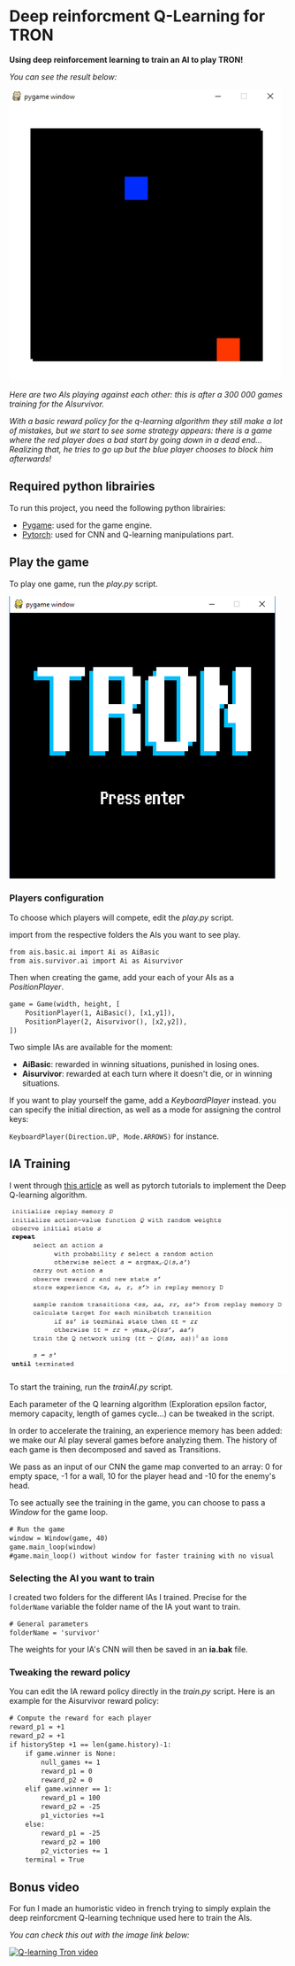 # Deep reinforcment Q-Learning for TRON

**Using deep reinforcement learning to train an AI to play TRON!**

*You can see the result below:*

![Project demo](./Pictures/Tron.gif)

*Here are two AIs playing against each other: this is after a 300 000 games training for the AIsurvivor.*

*With a basic reward policy for the q-learning algorithm they still make a lot of mistakes, but we start to see some strategy appears: there is a game where the red player does a bad start by going down in a dead end... Realizing that, he tries to go up but the blue player chooses to block him afterwards!*

## Required python librairies

To run this project, you need the following python librairies:

* [Pygame](https://www.pygame.org): used for the game engine.
* [Pytorch](https://pytorch.org): used for CNN and Q-learning manipulations part.

## Play the game

To play one game, run the *play.py* script.

![Tron title screen](./Pictures/TitleScreen.png)

### Players configuration

To choose which players will compete, edit the *play.py* script.

import from the respective folders the AIs you want to see play.

```
from ais.basic.ai import Ai as AiBasic
from ais.survivor.ai import Ai as Aisurvivor
```

Then when creating the game, add your each of your AIs as a *PositionPlayer*.

```
game = Game(width, height, [
    PositionPlayer(1, AiBasic(), [x1,y1]),
    PositionPlayer(2, Aisurvivor(), [x2,y2]),
])
```
    
Two simple IAs are available for the moment:
* **AiBasic**: rewarded in winning situations, punished in losing ones.
* **Aisurvivor**: rewarded at each turn where it doesn't die, or in winning situations.

If you want to play yourself the game, add a *KeyboardPlayer* instead.
you can specify the initial direction, as well as a mode for assigning the control keys:

`KeyboardPlayer(Direction.UP, Mode.ARROWS)` for instance.

## IA Training

I went through [this article](https://www.intel.ai/demystifying-deep-reinforcement-learning) as well as pytorch tutorials to implement the Deep Q-learning algorithm.

![Qlearning algorithm](./Pictures/Qlearning.PNG)

To start the training, run the *trainAI.py* script.

Each parameter of the Q learning algorithm (Exploration epsilon factor, memory capacity, length of games cycle...) can be tweaked in the script.

In order to accelerate the training, an experience memory has been added: we make our AI play several games before analyzing them. The history of each game is then decomposed and saved as Transitions.

We pass as an input of our CNN the game map converted to an array: 0 for empty space, -1 for a wall, 10 for the player head and -10 for the enemy's head.

To see actually see the training in the game, you can choose to pass a *Window* for the game loop.

```
# Run the game
window = Window(game, 40)
game.main_loop(window)
#game.main_loop() without window for faster training with no visual
```

### Selecting the AI you want to train

I created two folders for the different IAs I trained.
Precise for the `folderName` variable the folder name of the IA yout want to train.

```
# General parameters
folderName = 'survivor'
```

The weights for your IA's CNN will then be saved in an **ia.bak** file.

### Tweaking the reward policy

You can edit the IA reward policy directly in the *train.py* script.
Here is an example for the Aisurvivor reward policy:

```
# Compute the reward for each player
reward_p1 = +1
reward_p2 = +1
if historyStep +1 == len(game.history)-1:
    if game.winner is None:
        null_games += 1
        reward_p1 = 0
        reward_p2 = 0
    elif game.winner == 1:
        reward_p1 = 100
        reward_p2 = -25
        p1_victories +=1
    else:
        reward_p1 = -25
        reward_p2 = 100
        p2_victories += 1
    terminal = True
```

## Bonus video

For fun I made an humoristic video in french trying to simply explain the deep reinforcment Q-learning technique used here to train the AIs.

*You can check this out with the image link below:*

[![Q-learning Tron video](https://img.youtube.com/vi/tcAYv7L2W_Q/0.jpg)](https://www.youtube.com/watch?v=tcAYv7L2W_Q)
